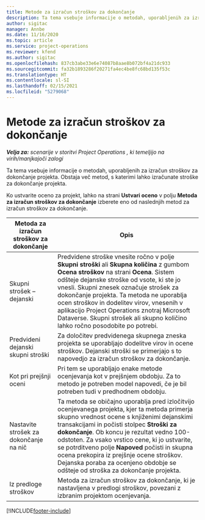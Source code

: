 ```yaml
---
title: Metode za izračun stroškov za dokončanje
description: Ta tema vsebuje informacije o metodah, uporabljenih za izračun stroškov za dokončanje projekta.
author: sigitac
manager: Annbe
ms.date: 11/16/2020
ms.topic: article
ms.service: project-operations
ms.reviewer: kfend
ms.author: sigitac
ms.openlocfilehash: 837cb3abe33e6e74087b8aae8b072bf4a21dc933
ms.sourcegitcommit: fa32b1893286f20271fa4ec4be8fc68bd135f53c
ms.translationtype: HT
ms.contentlocale: sl-SI
ms.lasthandoff: 02/15/2021
ms.locfileid: "5279068"
---
```

# <a name="cost-to-complete-methods"></a>Metode za izračun stroškov za dokončanje

_**Velja za:** scenarije v storitvi Project Operations , ki temeljijo na virih/manjkajoči zalogi_

Ta tema vsebuje informacije o metodah, uporabljenih za izračun stroškov za dokončanje projekta. Obstaja več metod, s katerimi lahko izračunate stroške za dokončanje projekta. 

Ko ustvarite oceno za projekt, lahko na strani **Ustvari oceno** v polju **Metoda za izračun stroškov za dokončanje** izberete eno od naslednjih metod za izračun stroškov za dokončanje.

| Metoda za izračun stroškov za dokončanje    | Opis                                                                                                                                                                                                                                                                                                                                                                                                                                                                                        |
|------------------------------|----------------------------------------------------------------------------------------------------------------------------------------------------------------------------------------------------------------------------------------------------------------------------------------------------------------------------------------------------------------------------------------------------------------------------------------------------------------------------------------------------|
| Skupni strošek – dejanski            | Predvidene stroške vnesite ročno v polje **Skupni stroški** ali **Skupna količina** z gumbom **Ocena stroškov** na strani **Ocena**. Sistem odšteje dejanske stroške od vsote, ki ste jo vnesli. Skupni znesek označuje strošek za dokončanje projekta. Ta metoda ne uporablja ocen stroškov in dodelitev virov, vnesenih v aplikacijo Project Operations znotraj Microsoft Dataverse. Skupni strošek ali skupno količino lahko ročno posodobite po potrebi.  |
| Predvideni dejanski skupni stroški        | Za določitev predvidenega skupnega zneska projekta se uporabljajo dodelitve virov in ocene stroškov. Dejanski stroški se primerjajo s to napovedjo za izračun stroškov za dokončanje.                                                                                                                                                                                                                                                                          |
| Kot pri prejšnji oceni         | Pri tem se uporabljajo enake metode ocenjevanja kot v prejšnjem obdobju. Za to metodo je potreben model napovedi, če je bil potreben tudi v predhodnem obdobju.                                                                                                                                                                                                                                                                                                                           |
| Nastavite strošek za dokončanje na nič | Ta metoda se običajno uporablja pred izločitvijo ocenjevanega projekta, kjer ta metoda primerja skupno vrednost ocene s knjiženimi dejanskimi transakcijami in počisti stolpec **Stroški za dokončanje**. Ob koncu je rezultat vedno 100-odstoten. Za vsako vrstico cene, ki jo ustvarite, se potrditveno polje **Napoved** počisti in skupna ocena prekopira iz prejšnje ocene stroškov. Dejanska poraba za ocenjeno obdobje se odšteje od stroška za dokončanje projekta.              |
| Iz predloge stroškov           | Metoda za izračun stroškov za dokončanje, ki je nastavljena v predlogi stroškov, povezani z izbranim projektom ocenjevanja.                                                                                                                                                                                                                                                                                                                                                                          |


[!INCLUDE[footer-include](../includes/footer-banner.md)]